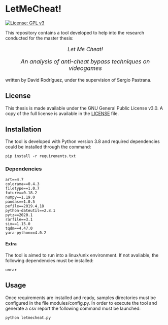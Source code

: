 # LetMeCheat!
[![License: GPL v3](https://img.shields.io/badge/License-GPLv3-blue.svg)](https://github.com/90n20/LetMeCheat/blob/master/LICENSE)

This repository contains a tool developed to help into the research conducted for the master thesis:


<p align="center" style="font-size:larger;">
<i>Let Me Cheat!</i>
</p>
<p align="center" style="font-size:large;">
<i>An analysis of anti-cheat bypass techniques on videogames</i>
</p>

written by David Rodríguez, under the supervision of Sergio Pastrana.

## License
This thesis is made available under the GNU General Public License v3.0. A copy of the full license is available in the [LICENSE](/LICENSE) file.

## Installation
The tool is developed with Python version 3.8 and required dependencies could be installed through the command:
```
pip install -r requirements.txt
```

### Dependencies
```
art==4.7
colorama==0.4.3
filetype==1.0.7
future==0.18.2
numpy==1.19.0
pandas==1.0.5
pefile==2019.4.18
python-dateutil==2.8.1
pytz==2020.1
rarfile==3.1
six==1.15.0
tqdm==4.47.0
yara-python==4.0.2
```

#### Extra
The tool is aimed to run into a linux/unix environment. If not avaliable, the following dependencies must be installed:
```
unrar
```


## Usage
Once requirements are installed and ready, samples directories must be configured in the file modules/config.py. In order to execute the tool and generate a csv
report the following command must be launched:

```
python letmecheat.py
```
